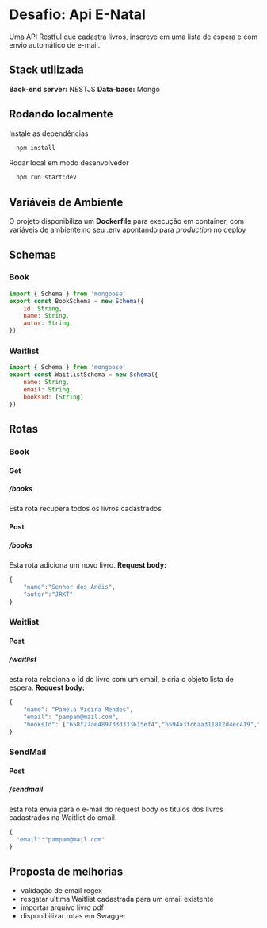 # Desafio: Api E-Natal

Uma API Restful que cadastra livros, inscreve em uma lista de espera e com envio automático de e-mail.
## Stack utilizada
**Back-end server:** NESTJS
**Data-base:** Mongo


## Rodando localmente
Instale as dependências

```bash
  npm install
```
Rodar local em modo desenvolvedor
```bash
  npm run start:dev  
```
## Variáveis de Ambiente

O projeto disponibiliza um **Dockerfile** para execução em container, com variáveis de ambiente no seu .env apontando para *production* no deploy

## Schemas
### Book
```javascript
import { Schema } from 'mongoose'
export const BookSchema = new Schema({
    id: String,
    name: String,
    autor: String,
})
```
### Waitlist
```javascript
import { Schema } from 'mongoose'
export const WaitlistSchema = new Schema({
    name: String,
    email: String,
    booksId: [String]
})
```

## Rotas
### Book
#### Get
##### /books
Esta rota recupera todos os livros cadastrados
#### Post
##### /books
Esta rota adiciona um novo livro.
**Request body:**
```javascript
{
	"name":"Senhor dos Anéis",
	"autor":"JRKT"
}
```
### Waitlist
#### Post
##### /waitlist
esta rota relaciona o id do livro com um email, e cria o objeto lista de espera.
**Request body:**
```javascript
{
	"name": "Pamela Vieira Mendes",
	"email": "pampam@mail.com",
	"booksId": ["658f27ae489733d333615ef4","6594a3fc6aa311812d4ec419","6594a4106aa311812d4ec41b"]
}
```
### SendMail
#### Post
##### /sendmail
esta rota envia para o e-mail do request body os titulos dos livros cadastrados na Waitlist do email.
```javascript
{
  "email":"pampam@mail.com"
}
```


## Proposta de melhorias

- validação de email regex
- resgatar ultima Waitlist cadastrada para um email existente
- importar arquivo livro pdf
- disponibilizar rotas em Swagger
